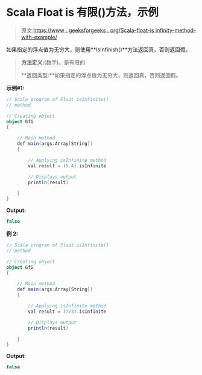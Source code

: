 # Scala Float is 有限()方法，示例

> 原文:[https://www . geeksforgeeks . org/Scala-float-is infinity-method-with-example/](https://www.geeksforgeeks.org/scala-float-isinfinite-method-with-example/)

如果指定的浮点值为无穷大，则使用**IsInfinish()**方法返回真，否则返回假。

> **方法定义:**(数字)。是有限的
> 
> **返回类型:**如果指定的浮点值为无穷大，则返回真，否则返回假。

**示例#1:**

```scala
// Scala program of Float isInfinite()
// method

// Creating object
object GfG
{ 

    // Main method
    def main(args:Array[String])
    {

        // Applying isInfinite method
        val result = (5.4).isInfinite

        // Displays output
        println(result)

    }
} 
```

**Output:**

```scala
false

```

**例 2:**

```scala
// Scala program of Float isInfinite()
// method

// Creating object
object GfG
{ 

    // Main method
    def main(args:Array[String])
    {

        // Applying isInfinite method
        val result = (7/3).isInfinite

        // Displays output
        println(result)

    }
} 
```

**Output:**

```scala
false

```